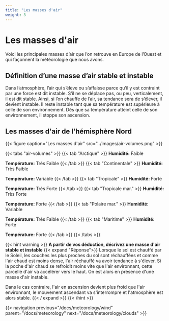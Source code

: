 ```yaml
---
title: "Les masses d'air"
weight: 3
---
```


# Les masses d'air
Voici les principales masses d’air que l’on retrouve en Europe de l’Ouest et qui façonnent la météorologie que nous avons.

## Définition d’une masse d’air stable et instable

Dans l’atmosphère, l’air qui s’élève ou s’affaisse parce qu’il y est contraint par une force est dit instable.
S’il ne se déplace pas, ou peu, verticalement, il est dit stable. Ainsi, si l’on chauffe de l’air, sa tendance sera de s’élever, il devient instable. Il reste instable tant que sa
température est supérieure à celle de son environnement. Dès que sa température atteint celle de son environnement, il stoppe son ascension.

## Les masses d'air de l'hémisphère Nord
{{< figure caption="Les masses d'air" src="../images/air-volumes.png" >}}

{{< tabs "air-volumes" >}}
{{< tab "Arctique" >}}
**Humidité:** Faible

**Température:** Très Faible
{{< /tab >}}
{{< tab "Continentale" >}}
**Humidité:** Très Faible

**Température:** Variable
{{< /tab >}}
{{< tab "Tropicale" >}}
**Humidité:** Forte

**Température:** Très Forte
{{< /tab >}}
{{< tab "Tropicale mar." >}}
**Humidité:** Très Forte

**Température:** Forte
{{< /tab >}}
{{< tab "Polaire mar." >}}
**Humidité:** Variable

**Température:** Très Faible
{{< /tab >}}
{{< tab "Maritime" >}}
**Humidité:** Forte

**Température:** Forte
{{< /tab >}}
{{< /tabs >}}

{{< hint warning >}}
**A partir de vos déduction, décrivez une masse d'air stable et instable**
{{< expand "Réponse">}}
Lorsque le sol est chauffé par le Soleil, les couches les plus proches du sol sont réchauffées et comme l'air chaud est moins dense, l'air réchauffé va avoir tendance à s'élever.
 Si la poche d'air chaud se refroidit moins vite que l'air environnant, cette parcelle d'air va accélérer vers le haut. On est alors en présence d'une masse d'air instable.

 Dans le cas contraire, l'air en ascension devient plus froid que l'air environnant, le mouvement ascendant va s'interrompre et l'atmosphère est alors stable.
{{< / expand >}}
{{< /hint >}}

{{< navigation previous="/docs/meteorology/wind" parent="/docs/meteorology" next="/docs/meteorology/clouds" >}}
